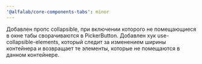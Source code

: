 ```yaml
---
'@alfalab/core-components-tabs': minor
---
```


Добавлен пропс collapsible, при включении которого не помещающиеся в окне табы сворачиваются в PickerButton.
Добавлен хук use-collapsible-elements, который следит за изменением ширины контейнера и возвращает те элементы, которые не помещаются в данном контейнере.

